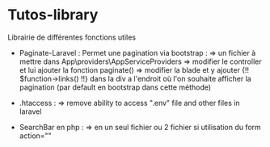 # Tutos-library
Librairie de différentes fonctions utiles

- Paginate-Laravel :
    Permet une pagination via bootstrap :
     => un fichier à mettre dans App\providers\AppServiceProviders
     => modifier le controller et lui ajouter la fonction paginate()
     => modifier la blade et y ajouter  {!! $function->links() !!}  dans la div a l'endroit où l'on souhaite afficher la pagination (par default en bootstrap dans cette méthode)

- .htaccess : 
    => remove ability to access ".env" file and other files in laravel

- SearchBar en php : 
    => en un seul fichier ou 2 fichier si utilisation du form action=""